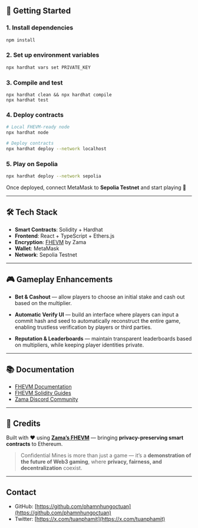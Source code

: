 ## 🚀 Getting Started

### 1. Install dependencies

```bash
npm install
```

### 2. Set up environment variables

```bash
npx hardhat vars set PRIVATE_KEY
```

### 3. Compile and test

```
npx hardhat clean && npx hardhat compile
npx hardhat test
```

### 4. Deploy contracts

```bash
# Local FHEVM-ready node
npx hardhat node

# Deploy contracts
npx hardhat deploy --network localhost
```

### 5. Play on Sepolia

```bash
npx hardhat deploy --network sepolia
```

Once deployed, connect MetaMask to **Sepolia Testnet** and start playing 🎉

---

## 🛠 Tech Stack

- **Smart Contracts**: Solidity + Hardhat
- **Frontend**: React + TypeScript + Ethers.js
- **Encryption**: [FHEVM](https://docs.zama.ai/fhevm) by Zama
- **Wallet**: MetaMask
- **Network**: Sepolia Testnet

---

## 🎮 Gameplay Enhancements

- **Bet & Cashout** — allow players to choose an initial stake and cash out based on the multiplier.

- **Automatic Verify UI** — build an interface where players can input a commit hash and seed to automatically
  reconstruct the entire game, enabling trustless verification by players or third parties.

- **Reputation & Leaderboards** — maintain transparent leaderboards based on multipliers, while keeping player
  identities private.

---

## 📚 Documentation

- [FHEVM Documentation](https://docs.zama.ai/fhevm)
- [FHEVM Solidity Guides](https://docs.zama.ai/protocol/solidity-guides/getting-started/setup)
- [Zama Discord Community](https://discord.gg/zama)

---

## 🌟 Credits

Built with ❤️ using **[Zama’s FHEVM](https://zama.ai)** — bringing **privacy-preserving smart contracts** to Ethereum.

> Confidential Mines is more than just a game — it’s a **demonstration of the future of Web3 gaming**, where **privacy,
> fairness, and decentralization** coexist.

---

## Contact

- GitHub: [https://github.com/phamnhungoctuan](https://github.com/phamnhungoctuan)
- Twitter: [https://x.com/tuanphamit](https://x.com/tuanphamit)
